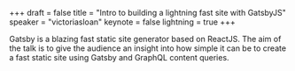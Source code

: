 +++
draft = false
title = "Intro to building a lightning fast site with GatsbyJS"
speaker = "victoriasloan"
keynote = false
lightning = true
+++

Gatsby is a blazing fast static site generator based on ReactJS. The aim of the talk is to give the audience an insight into how simple it can be to create a fast static site using Gatsby and GraphQL content queries.